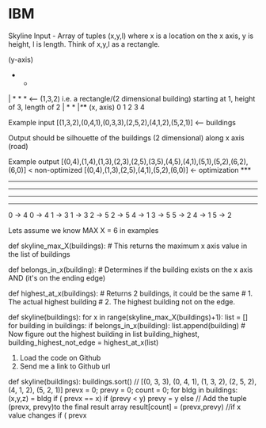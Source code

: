# IBM
Skyline
Input - Array of tuples (x,y,l) where x is a location on the x axis, y is height, l is length. Think of x,y,l as a rectangle.

(y-axis)


* * 
| * * *       <-- (1,3,2) i.e. a rectangle/(2 dimensional building) starting at 1, height of 3, length of 2
| *   *
|_*___*__ (x, axis)
0 1 2 3 4

Example input [(1,3,2),(0,4,1),(0,3,3),(2,5,2),(4,1,2),(5,2,1)] <-- buildings

Output should be silhouette of the buildings (2 dimensional) along x axis (road)

Example output [(0,4),(1,4),(1,3),(2,3),(2,5),(3,5),(4,5),(4,1),(5,1),(5,2),(6,2),(6,0)] < non-optimized
               [(0,4),(1,3),(2,5),(4,1),(5,2),(6,0)] <- optimization
    ***          
*** * *
* *** * ***
*     *** *  ***
****************

0 -> 4  0 -> 4
1 -> 3  1 -> 3
2 -> 5  2 -> 5
4 -> 1  3 -> 5
5 -> 2  4 -> 1
        5 -> 2

Lets assume we know MAX X = 6 in examples

def skyline_max_X(buildings):
    # This returns the maximum x axis value in the list of buildings
    
def belongs_in_x(building):
    # Determines if the building exists on the x axis AND (it's on the ending edge)

def highest_at_x(buildings):
    # Returns 2 buildings, it could be the same
    # 1. The actual highest building
    # 2. The highest building not on the edge.
    
    
def skyline(buildings):
    for x in range(skyline_max_X(buildings)+1):
        list = []
        for building in buildings:
            if belongs_in_x(building):
               list.append(building)
        # Now figure out the highest building in list
        building_highest, building_highest_not_edge = highest_at_x(list)

1. Load the code on Github
2. Send me a link to Github url
        
        
def skyline(buildings):
    buildings.sort()    // [(0, 3, 3), (0, 4, 1), (1, 3, 2), (2, 5, 2), (4, 1, 2), (5, 2, 1)]
    prevx = 0;
    prevy = 0;
    count = 0;
    for bldg in buildings:
        (x,y,z) = bldg
        if ( prevx == x)
           if (prevy < y)
              prevy = y
        else 
           // Add the tuple (prevx, prevy)to the final result array 
           result[count] = (prevx,prevy)
           //if x value changes
           if ( prevx 
           
